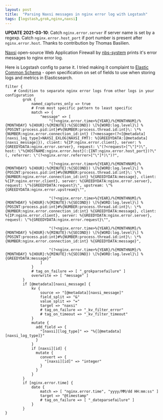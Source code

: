 ```yaml
---
layout: post
title:  "Parsing Naxsi messages in nginx error log with Logstash"
tags: [logstash,grok,nginx,naxsi]
---
```


**UPDATE 2021-03-10**: Catch `nginx.error.server` if server name is set by a regexp. Catch `nginx.error.host_port` if port number is present after `nginx.error.host`. Thanks to contribution by Thomas Basilien.

[Naxsi](https://github.com/nbs-system/naxsi) open-source Web Application Firewall by [nbs-system](https://www.nbs-system.com/en/) prints it's error messages to nginx error log.

Here is Logstash config to parse it. I tried making it complaint to [Elastic Common Schema](https://www.elastic.co/guide/en/ecs/current/) - open specification on set of fields to use when storing logs and metrics in Elasticsearch.

```shell
filter {
    # Condition to separate nginx error logs from other logs in your configuration
        grok {
            named_captures_only => true
            # From most specific pattern to least specific
            match => {
                "message" => [
                    "(?<nginx.error.time>%{YEAR}/%{MONTHNUM}/%{MONTHDAY} %{HOUR}:%{MINUTE}:%{SECOND}) \[%{WORD:log.level}\] %{POSINT:process.pid:int}#%{NUMBER:process.thread.id:int}\: \*%{NUMBER:nginx.error.connection_id:int} (?<message>(?<[@metadata][naxsi_log_type]>NAXSI_EXLOG|NAXSI_FMT): %{GREEDYDATA:[@metadata][naxsi_message]}), client: %{IP:nginx.error.client}, server: %{GREEDYDATA:nginx.error.server}, request: \"(?<request>[^\"]*)\", host: \"%{HOSTNAME:nginx.error.host}(:{INT:nginx.error.host_port})?\"(, referrer: \"(?<nginx.error.referrer>[^\"]*)\")?",

                    "(?<nginx.error.time>%{YEAR}/%{MONTHNUM}/%{MONTHDAY} %{HOUR}:%{MINUTE}:%{SECOND}) \[%{WORD:log.level}\] %{POSINT:process.pid:int}#%{NUMBER:process.thread.id:int}\: \*%{NUMBER:nginx.error.connection_id:int} %{GREEDYDATA:message}, client: %{IP:nginx.error.client}, server: %{GREEDYDATA:nginx.error.server}, request: \"%{GREEDYDATA:request}\", upstream: \"%{GREEDYDATA:nginx.error.upstream}\"",

                    "(?<nginx.error.time>%{YEAR}/%{MONTHNUM}/%{MONTHDAY} %{HOUR}:%{MINUTE}:%{SECOND}) \[%{WORD:log.level}\] %{POSINT:process.pid:int}#%{NUMBER:process.thread.id:int}\: \*%{NUMBER:nginx.error.connection_id:int} %{GREEDYDATA:message}, client: %{IP:nginx.error.client}, server: %{GREEDYDATA:nginx.error.server}, request: \"%{GREEDYDATA:nginx.error.request}\"",

                    "(?<nginx.error.time>%{YEAR}/%{MONTHNUM}/%{MONTHDAY} %{HOUR}:%{MINUTE}:%{SECOND}) \[%{WORD:log.level}\] %{POSINT:process.pid:int}#%{NUMBER:process.thread.id:int}\: \*%{NUMBER:nginx.error.connection_id:int} %{GREEDYDATA:message}",

                    "(?<nginx.error.time>%{YEAR}/%{MONTHNUM}/%{MONTHDAY} %{HOUR}:%{MINUTE}:%{SECOND}) \[%{WORD:log.level}\] %{GREEDYDATA:message}"
                ]
            }
            # tag_on_failure => [ "_grokparsefailure" ]
            overwrite => [ "message" ]
        }
        if [@metadata][naxsi_message] {
            kv {
                source => "[@metadata][naxsi_message]"
                field_split => "&"
                value_split => "="
                target => "naxsi"
                # tag_on_failure => "_kv_filter_error"
                # tag_on_timeout => "_kv_filter_timeout"
            }
            mutate {
              add_field => {
                "[naxsi][log_type]" => "%{[@metadata][naxsi_log_type]}"
              }
            }
            if [naxsi][id] {
              mutate {
                convert => {
                  "[naxsi][id]" => "integer"
                }
              }
            }
        }
        if [nginx.error.time] {
            date {
                match => [ "nginx.error.time", "yyyy/MM/dd HH:mm:ss" ]
                target => "@timestamp"
                # tag_on_failure => [ "_dateparsefailure" ]
            }
        }
}
```
